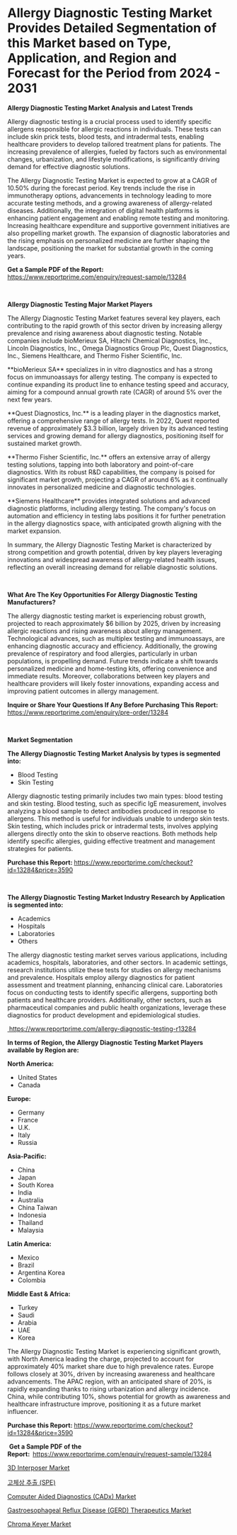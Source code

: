 <p><h1>Allergy Diagnostic Testing Market Provides Detailed Segmentation of this Market based on Type, Application, and Region and Forecast for the Period from 2024 - 2031</h1></p><p><strong>Allergy Diagnostic Testing Market Analysis and Latest Trends</strong></p>
<p><p>Allergy diagnostic testing is a crucial process used to identify specific allergens responsible for allergic reactions in individuals. These tests can include skin prick tests, blood tests, and intradermal tests, enabling healthcare providers to develop tailored treatment plans for patients. The increasing prevalence of allergies, fueled by factors such as environmental changes, urbanization, and lifestyle modifications, is significantly driving demand for effective diagnostic solutions.</p><p>The Allergy Diagnostic Testing Market is expected to grow at a CAGR of 10.50% during the forecast period. Key trends include the rise in immunotherapy options, advancements in technology leading to more accurate testing methods, and a growing awareness of allergy-related diseases. Additionally, the integration of digital health platforms is enhancing patient engagement and enabling remote testing and monitoring. Increasing healthcare expenditure and supportive government initiatives are also propelling market growth. The expansion of diagnostic laboratories and the rising emphasis on personalized medicine are further shaping the landscape, positioning the market for substantial growth in the coming years.</p></p>
<p><strong>Get a Sample PDF of the Report:&nbsp;</strong> <a href="https://www.reportprime.com/enquiry/request-sample/13284">https://www.reportprime.com/enquiry/request-sample/13284</a></p>
<p>&nbsp;</p>
<p><strong>Allergy Diagnostic Testing Major Market Players</strong></p>
<p><p>The Allergy Diagnostic Testing Market features several key players, each contributing to the rapid growth of this sector driven by increasing allergy prevalence and rising awareness about diagnostic testing. Notable companies include bioMerieux SA, Hitachi Chemical Diagnostics, Inc., Lincoln Diagnostics, Inc., Omega Diagnostics Group Plc, Quest Diagnostics, Inc., Siemens Healthcare, and Thermo Fisher Scientific, Inc.</p><p>**bioMerieux SA** specializes in in vitro diagnostics and has a strong focus on immunoassays for allergy testing. The company is expected to continue expanding its product line to enhance testing speed and accuracy, aiming for a compound annual growth rate (CAGR) of around 5% over the next few years.</p><p>**Quest Diagnostics, Inc.** is a leading player in the diagnostics market, offering a comprehensive range of allergy tests. In 2022, Quest reported revenue of approximately $3.3 billion, largely driven by its advanced testing services and growing demand for allergy diagnostics, positioning itself for sustained market growth.</p><p>**Thermo Fisher Scientific, Inc.** offers an extensive array of allergy testing solutions, tapping into both laboratory and point-of-care diagnostics. With its robust R&D capabilities, the company is poised for significant market growth, projecting a CAGR of around 6% as it continually innovates in personalized medicine and diagnostic technologies.</p><p>**Siemens Healthcare** provides integrated solutions and advanced diagnostic platforms, including allergy testing. The company's focus on automation and efficiency in testing labs positions it for further penetration in the allergy diagnostics space, with anticipated growth aligning with the market expansion.</p><p>In summary, the Allergy Diagnostic Testing Market is characterized by strong competition and growth potential, driven by key players leveraging innovations and widespread awareness of allergy-related health issues, reflecting an overall increasing demand for reliable diagnostic solutions.</p></p>
<p>&nbsp;</p>
<p><strong>What Are The Key Opportunities For Allergy Diagnostic Testing Manufacturers?</strong></p>
<p><p>The allergy diagnostic testing market is experiencing robust growth, projected to reach approximately $6 billion by 2025, driven by increasing allergic reactions and rising awareness about allergy management. Technological advances, such as multiplex testing and immunoassays, are enhancing diagnostic accuracy and efficiency. Additionally, the growing prevalence of respiratory and food allergies, particularly in urban populations, is propelling demand. Future trends indicate a shift towards personalized medicine and home-testing kits, offering convenience and immediate results. Moreover, collaborations between key players and healthcare providers will likely foster innovations, expanding access and improving patient outcomes in allergy management.</p></p>
<p><strong>Inquire or Share Your Questions If Any Before Purchasing This Report:</strong> <a href="https://www.reportprime.com/enquiry/pre-order/13284">https://www.reportprime.com/enquiry/pre-order/13284</a></p>
<p>&nbsp;</p>
<p><strong>Market Segmentation</strong></p>
<p><strong>The Allergy Diagnostic Testing Market Analysis by types is segmented into:</strong></p>
<p><ul><li>Blood Testing</li><li>Skin Testing</li></ul></p>
<p><p>Allergy diagnostic testing primarily includes two main types: blood testing and skin testing. Blood testing, such as specific IgE measurement, involves analyzing a blood sample to detect antibodies produced in response to allergens. This method is useful for individuals unable to undergo skin tests. Skin testing, which includes prick or intradermal tests, involves applying allergens directly onto the skin to observe reactions. Both methods help identify specific allergies, guiding effective treatment and management strategies for patients.</p></p>
<p><strong>Purchase this Report:&nbsp;</strong><a href="https://www.reportprime.com/checkout?id=13284&price=3590">https://www.reportprime.com/checkout?id=13284&price=3590</a></p>
<p>&nbsp;</p>
<p><strong>The Allergy Diagnostic Testing Market Industry Research by Application is segmented into:</strong></p>
<p><ul><li>Academics</li><li>Hospitals</li><li>Laboratories</li><li>Others</li></ul></p>
<p><p>The allergy diagnostic testing market serves various applications, including academics, hospitals, laboratories, and other sectors. In academic settings, research institutions utilize these tests for studies on allergy mechanisms and prevalence. Hospitals employ allergy diagnostics for patient assessment and treatment planning, enhancing clinical care. Laboratories focus on conducting tests to identify specific allergens, supporting both patients and healthcare providers. Additionally, other sectors, such as pharmaceutical companies and public health organizations, leverage these diagnostics for product development and epidemiological studies.</p></p>
<p><a href="https://www.reportprime.com/allergy-diagnostic-testing-r13284">&nbsp;https://www.reportprime.com/allergy-diagnostic-testing-r13284</a></p>
<p><strong>In terms of Region, the Allergy Diagnostic Testing Market Players available by Region are:</strong></p>
<p>
    <p> <strong> North America: </strong>
        <ul>
            <li>United States</li>
            <li>Canada</li>
        </ul>
        </p> 
    <p> <strong> Europe: </strong>
        <ul>
            <li>Germany</li>
            <li>France</li>
            <li>U.K.</li>
            <li>Italy</li>
            <li>Russia</li>
        </ul>
        </p> 
    <p> <strong> Asia-Pacific: </strong>
        <ul>
            <li>China</li>
            <li>Japan</li>
            <li>South Korea</li>
            <li>India</li>
            <li>Australia</li>
            <li>China Taiwan</li>
            <li>Indonesia</li>
            <li>Thailand</li>
            <li>Malaysia</li>
        </ul>
        </p> 
    <p> <strong> Latin America: </strong>
        <ul>
            <li>Mexico</li>
            <li>Brazil</li>
            <li>Argentina Korea</li>
            <li>Colombia</li>
        </ul>
        </p> 
    <p> <strong> Middle East & Africa: </strong>
        <ul>
            <li>Turkey</li>
            <li>Saudi</li>
            <li>Arabia</li>
            <li>UAE</li>
            <li>Korea</li>
        </ul>
    </p>
    </p>
<p><p>The Allergy Diagnostic Testing Market is experiencing significant growth, with North America leading the charge, projected to account for approximately 40% market share due to high prevalence rates. Europe follows closely at 30%, driven by increasing awareness and healthcare advancements. The APAC region, with an anticipated share of 20%, is rapidly expanding thanks to rising urbanization and allergy incidence. China, while contributing 10%, shows potential for growth as awareness and healthcare infrastructure improve, positioning it as a future market influencer.</p></p>
<p><strong>Purchase this Report: </strong><a href="https://www.reportprime.com/checkout?id=13284&price=3590">https://www.reportprime.com/checkout?id=13284&price=3590</a></p>
<p>&nbsp;<strong>Get a Sample PDF of the Report:&nbsp;&nbsp;</strong><a href="https://www.reportprime.com/enquiry/request-sample/13284">https://www.reportprime.com/enquiry/request-sample/13284</a></p>
<p><strong></strong></p>
<p><p><a href="https://github.com/kathiestrine5ty/Market-Research-Report-List-1/blob/main/3d-interposer-market.md">3D Interposer Market</a></p><p><a href="https://medium.com/@trevorkruvalis5678/%EC%84%B8%EA%B3%84-solid-phase-extraction-spe-market-%EC%9D%80-2024%EC%97%90%EC%84%9C-2031%EB%A1%9C-%EC%97%B0%ED%8F%89%EA%B7%A0-%EC%A6%9D%EA%B0%80%EC%9C%A8%EC%9D%84-%EB%B3%B4%EC%9D%BC-%EA%B2%83%EC%9C%BC%EB%A1%9C-%EC%98%88%EC%83%81%EB%90%A9%EB%8B%88%EB%8B%A4-528c341cfb02?postPublishedType=initial">고체상 추출 (SPE)</a></p><p><a href="https://issuu.com/reportprime-2/docs/computer-aided-diagnostics-cadx-mar_5f3de56804427a">Computer Aided Diagnostics (CADx) Market</a></p><p><a href="https://medium.com/@jamieurcotte9056df/the-gastroesophageal-reflux-disease-gerd-therapeutics-market-has-experienced-impressive-growth-36596f2716b8">Gastroesophageal Reflux Disease (GERD) Therapeutics Market</a></p><p><a href="https://github.com/HeatherFernandez476/Market-Research-Report-List-1/blob/main/chroma-keyer-market.md">Chroma Keyer Market</a></p></p>